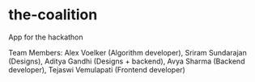 # the-coalition
App for the hackathon

Team Members: Alex Voelker (Algorithm developer), Sriram Sundarajan (Designs), Aditya Gandhi (Designs + backend), Avya Sharma (Backend developer), Tejaswi Vemulapati (Frontend developer)
